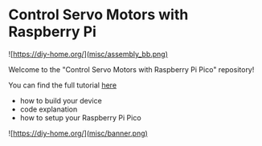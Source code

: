 # Control Servo Motors with Raspberry Pi

![https://diy-home.org/](misc/assembly_bb.png)

Welcome to the "Control Servo Motors with Raspberry Pi Pico" 
repository!

You can find the full tutorial [here](https://diy-home.org/2023/03/13/control-servo-motors-with-python-and-micropython/)
- how to build your device
- code explanation
- how to setup your Raspberry Pi Pico

![https://diy-home.org/](misc/banner.png)
